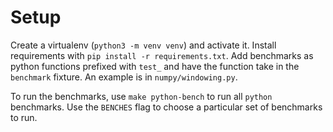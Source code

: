 # Setup

Create a virtualenv (`python3 -m venv venv`) and activate it. Install requirements with `pip install -r requirements.txt`. Add benchmarks as python functions prefixed with `test_` and have the function take in the `benchmark` fixture. An example is in `numpy/windowing.py`. 

To run the benchmarks, use `make python-bench` to run all `python` benchmarks. Use the `BENCHES` flag to choose a particular set of benchmarks to run.
